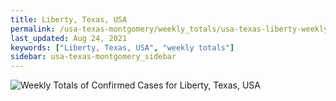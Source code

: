```yaml
---
title: Liberty, Texas, USA
permalink: /usa-texas-montgomery/weekly_totals/usa-texas-liberty-weekly_totals.html
last_updated: Aug 24, 2021
keywords: ["Liberty, Texas, USA", "weekly totals"]
sidebar: usa-texas-montgomery_sidebar
---
```


![Weekly Totals of Confirmed Cases for Liberty, Texas, USA](/covid_tracker/images/graphs/usa-texas-liberty-weekly_totals_graph.png)
